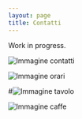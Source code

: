```yaml
---
layout: page
title: Contatti
---
```


Work in progress.

![Immagine contatti](https://i.picsum.photos/id/4/5616/3744.jpg&width=50%)


![Immagine orari](https://i.picsum.photos/id/357/3888/2592.jpg)


#![Immagine tavolo](https://i.picsum.photos/id/163/2000/1333.jpg)


![Immagine caffe](https://i.picsum.photos/id/63/5422/3050.jpg)
